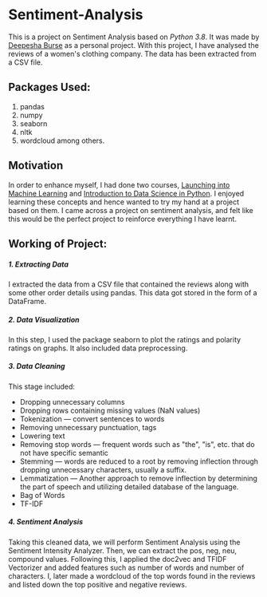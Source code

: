 # Sentiment-Analysis
This is a project on Sentiment Analysis based on *Python 3.8*. It was made by [Deepesha Burse](https://github.com/deepeshaburse) as a personal project. With this project, I have analysed the reviews of a women's clothing company. The data has been extracted from a CSV file. 

## Packages Used:
1. pandas
2. numpy 
3. seaborn
4. nltk
5. wordcloud
among others.

## Motivation
In order to enhance myself, I had done two courses, [Launching into Machine Learning](https://www.coursera.org/learn/launching-machine-learning?specialization=preparing-for-google-cloud-machine-learning-engineer-professional-certificate) and [Introduction to Data Science in Python](https://www.coursera.org/learn/python-data-analysis). I enjoyed learning these concepts and hence wanted to try my hand at a project based on them. I came across a project on sentiment analysis, and felt like this would be the perfect project to reinforce everything I have learnt. 

## Working of Project:
##### 1. Extracting Data
I extracted the data from a CSV file that contained the reviews along with some other order details using pandas. This data got stored in the form of a DataFrame.

##### 2. Data Visualization
In this step, I used the package seaborn to plot the ratings and polarity ratings on graphs. It also included data preprocessing.

##### 3. Data Cleaning
This stage included:
  - Dropping unnecessary columns
  - Dropping rows containing missing values (NaN values)
  - Tokenization — convert sentences to words
  - Removing unnecessary punctuation, tags
  - Lowering text
  - Removing stop words — frequent words such as "the", "is", etc. that do not have specific semantic
  - Stemming — words are reduced to a root by removing inflection through dropping unnecessary characters, usually a suffix.
  - Lemmatization — Another approach to remove inflection by determining the part of speech and utilizing detailed database of the language.
  - Bag of Words
  - TF-IDF

##### 4. Sentiment Analysis
Taking this cleaned data, we will perform Sentiment Analysis using the Sentiment Intensity Analyzer. Then, we can extract the pos, neg, neu, compound values. Following this, I applied the doc2vec and TFIDF Vectorizer and added features such as number of words and number of characters. I, later made a wordcloud of the top words found in the reviews and listed down the top positive and negative reviews.